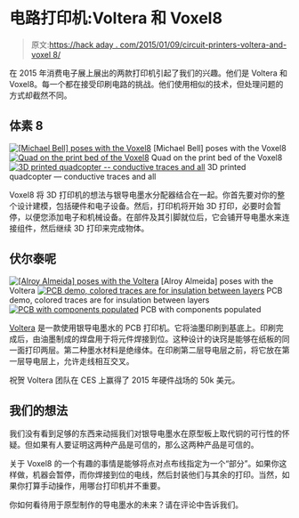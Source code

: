 # 电路打印机:Voltera 和 Voxel8

> 原文:[https://hack aday . com/2015/01/09/circuit-printers-voltera-and-voxel 8/](https://hackaday.com/2015/01/09/circuit-printers-voltera-and-voxel8/)

在 2015 年消费电子展上展出的两款打印机引起了我们的兴趣。他们是 Voltera 和 Voxel8。每一个都在接受印刷电路的挑战。他们使用相似的技术，但处理问题的方式却截然不同。

## 体素 8

 [![[Michael Bell] poses with the Voxel8](../Images/bedcf0a3b8aa6662806fb85e68e6ba79.png "DSC_0405")](https://hackaday.com/2015/01/09/circuit-printers-voltera-and-voxel8/dsc_0405/) [Michael Bell] poses with the Voxel8 [![Quad on the print bed of the Voxel8](../Images/fe6cc5b3d46f7c059af8f5eec74983f5.png "DSC_0406")](https://hackaday.com/2015/01/09/circuit-printers-voltera-and-voxel8/dsc_0406/) Quad on the print bed of the Voxel8 [![3D printed quadcopter -- conductive traces and all](../Images/2d444f45d7698e1a7749c1b2d3e44104.png "voxel8-quadcopter")](https://hackaday.com/2015/01/09/circuit-printers-voltera-and-voxel8/voxel8-quadcopter/) 3D printed quadcopter — conductive traces and all

Voxel8 将 3D 打印机的想法与银导电墨水分配器结合在一起。你首先要对你的整个设计建模，包括硬件和电子设备。然后，打印机将开始 3D 打印，必要时会暂停，以便您添加电子和机械设备。在部件及其引脚就位后，它会铺开导电墨水来连接组件，然后继续 3D 打印来完成物体。

## 伏尔泰呢

 [![[Alroy Almeida] poses with the Voltera](../Images/ac9a8a77121097871319c34923a99c71.png "DSC_0432")](https://hackaday.com/2015/01/09/circuit-printers-voltera-and-voxel8/dsc_0432/) [Alroy Almeida] poses with the Voltera [![PCB demo, colored traces are for insulation between layers](../Images/9f64f34204c9c19594d6b8ed244d1cee.png "DSC_0427")](https://hackaday.com/2015/01/09/circuit-printers-voltera-and-voxel8/dsc_0427/) PCB demo, colored traces are for insulation between layers [![PCB with components populated](../Images/5ae1811753481c39e8a6b2d3319a45aa.png "voltera-pcb-printer")](https://hackaday.com/2015/01/09/circuit-printers-voltera-and-voxel8/voltera-pcb-printer/) PCB with components populated

[Voltera](http://volterainc.com/) 是一款使用银导电墨水的 PCB 打印机。它将油墨印刷到基底上。印刷完成后，由油墨制成的焊盘用于将元件焊接到位。这种设计的诀窍是能够在纸板的同一面打印两层。第二种墨水材料是绝缘体。在印刷第二层导电层之前，将它放在第一层导电层上，允许走线相互交叉。

祝贺 Voltera 团队在 CES 上赢得了 2015 年硬件战场的 50k 美元。

## 我们的想法

我们没有看到足够的东西来动摇我们对银导电墨水在原型板上取代铜的可行性的怀疑。但如果有人要证明这两种产品是可信的，那么这两种产品是可信的。

关于 Voxel8 的一个有趣的事情是能够将点对点布线指定为一个“部分”。如果你这样做，机器会暂停，而你焊接到位的电线，然后封装他们与其余的打印。当然，如果你打算手动操作，用哪台打印机并不重要。

你如何看待用于原型制作的导电墨水的未来？请在评论中告诉我们。
